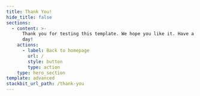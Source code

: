 ```yaml
---
title: Thank You!
hide_title: false
sections:
  - content: >-
      Thank you for testing this template. We hope you like it. Have a great
      day!
    actions:
      - label: Back to homepage
        url: /
        style: button
        type: action
    type: hero_section
template: advanced
stackbit_url_path: /thank-you
---
```

